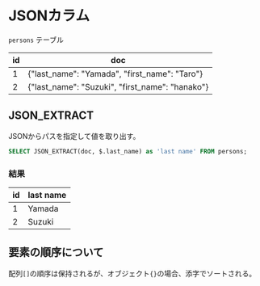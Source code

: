 JSONカラム
=========

`persons` テーブル

| id | doc |
|----|-----|
| 1  | {"last_name": "Yamada", "first_name": "Taro"} |
| 2  | {"last_name": "Suzuki", "first_name": "hanako"} |


## JSON_EXTRACT
JSONからパスを指定して値を取り出す。

```sql
SELECT JSON_EXTRACT(doc, $.last_name) as 'last name' FROM persons;
```

### 結果

| id | last name |
|---|---|
| 1 | Yamada  |
| 2 | Suzuki  |


## 要素の順序について
配列`[]`の順序は保持されるが、オブジェクト`{}`の場合、添字でソートされる。
